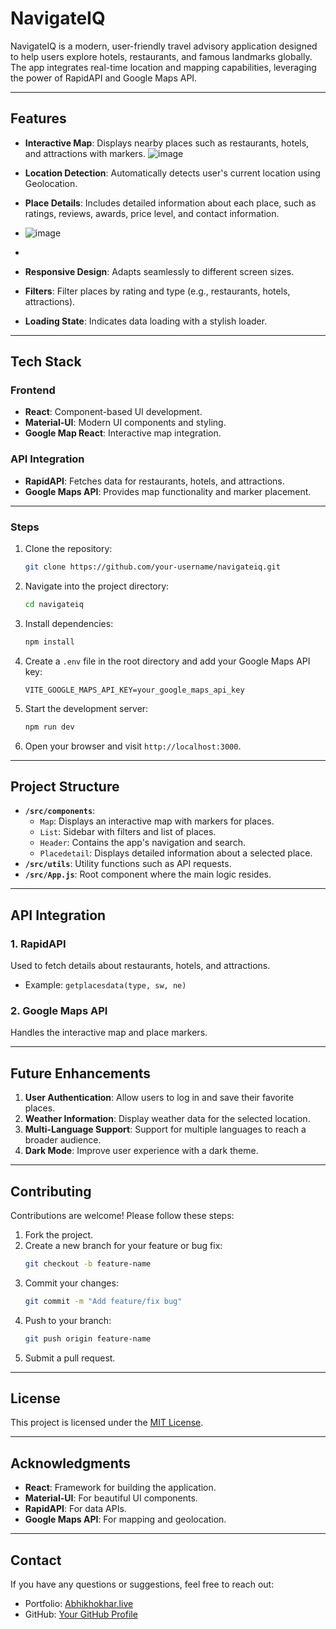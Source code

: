 # NavigateIQ

NavigateIQ is a modern, user-friendly travel advisory application designed to help users explore hotels, restaurants, and famous landmarks globally. The app integrates real-time location and mapping capabilities, leveraging the power of RapidAPI and Google Maps API.

---

## Features
- **Interactive Map**: Displays nearby places such as restaurants, hotels, and attractions with markers.
![image](https://github.com/user-attachments/assets/0ed1e2ea-952c-45b6-b10e-3a012b0e77f5)

- **Location Detection**: Automatically detects user's current location using Geolocation.
- **Place Details**: Includes detailed information about each place, such as ratings, reviews, awards, price level, and contact information.
- ![image](https://github.com/user-attachments/assets/d1dd821e-a0d2-4993-86d0-15046d6d16e8)

- 
- **Responsive Design**: Adapts seamlessly to different screen sizes.
- **Filters**: Filter places by rating and type (e.g., restaurants, hotels, attractions).
- **Loading State**: Indicates data loading with a stylish loader.

---

## Tech Stack

### Frontend
- **React**: Component-based UI development.
- **Material-UI**: Modern UI components and styling.
- **Google Map React**: Interactive map integration.

### API Integration
- **RapidAPI**: Fetches data for restaurants, hotels, and attractions.
- **Google Maps API**: Provides map functionality and marker placement.

---

### Steps
1. Clone the repository:
   ```bash
   git clone https://github.com/your-username/navigateiq.git
   ```
2. Navigate into the project directory:
   ```bash
   cd navigateiq
   ```
3. Install dependencies:
   ```bash
   npm install
   ```
4. Create a `.env` file in the root directory and add your Google Maps API key:
   ```
   VITE_GOOGLE_MAPS_API_KEY=your_google_maps_api_key
   ```
5. Start the development server:
   ```bash
   npm run dev
   ```
6. Open your browser and visit `http://localhost:3000`.

---

## Project Structure
- **`/src/components`**:
  - `Map`: Displays an interactive map with markers for places.
  - `List`: Sidebar with filters and list of places.
  - `Header`: Contains the app's navigation and search.
  - `Placedetail`: Displays detailed information about a selected place.
- **`/src/utils`**: Utility functions such as API requests.
- **`/src/App.js`**: Root component where the main logic resides.

---

## API Integration
### 1. RapidAPI
Used to fetch details about restaurants, hotels, and attractions.
- Example: `getplacesdata(type, sw, ne)`

### 2. Google Maps API
Handles the interactive map and place markers.

---

## Future Enhancements
1. **User Authentication**: Allow users to log in and save their favorite places.
2. **Weather Information**: Display weather data for the selected location.
3. **Multi-Language Support**: Support for multiple languages to reach a broader audience.
4. **Dark Mode**: Improve user experience with a dark theme.

---

## Contributing
Contributions are welcome! Please follow these steps:
1. Fork the project.
2. Create a new branch for your feature or bug fix:
   ```bash
   git checkout -b feature-name
   ```
3. Commit your changes:
   ```bash
   git commit -m "Add feature/fix bug"
   ```
4. Push to your branch:
   ```bash
   git push origin feature-name
   ```
5. Submit a pull request.

---

## License
This project is licensed under the [MIT License](LICENSE).

---

## Acknowledgments
- **React**: Framework for building the application.
- **Material-UI**: For beautiful UI components.
- **RapidAPI**: For data APIs.
- **Google Maps API**: For mapping and geolocation.

---

## Contact
If you have any questions or suggestions, feel free to reach out:
- Portfolio: [Abhikhokhar.live](https://abhikhokhar.live)
- GitHub: [Your GitHub Profile](https://github.com/abhikhokhar)

